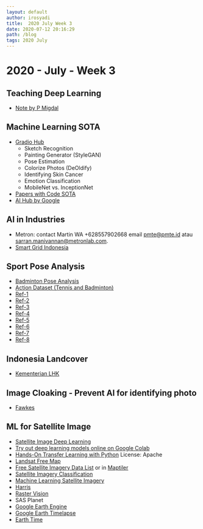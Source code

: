 ```yaml
---
layout: default
author: irosyadi
title:  2020 July Week 3
date: 2020-07-12 20:16:29
path: /blog
tags: 2020 July
---
```


# 2020 - July - Week 3

## Teaching Deep Learning
- [Note by P Migdal](https://p.migdal.pl/2017/04/30/teaching-deep-learning.html)


## Machine Learning SOTA
- [Gradio Hub](https://gradiohub.com/)
    - Sketch Recognition
    - Painting Generator (StyleGAN)
    - Pose Estimation
    - Colorize Photos (DeOldify)
    - Identifying Skin Cancer
    - Emotion Classification
    - MobileNet vs. InceptionNet
- [Papers with Code SOTA](https://paperswithcode.com/sota)
- [AI Hub by Google](https://aihub.cloud.google.com/s?category=notebook)

## AI in Industries
- Metron: contact  Martin WA +628557902668 email pmte@pmte.id atau sarran.manivannan@metronlab.com.
- [Smart Grid Indonesia](https://www.smartgridindonesia.com)



## Sport Pose Analysis
- [Badminton Pose Analysis](https://github.com/deepaktalwardt/badminton-pose-analysis)
- [Action Dataset (Tennis and Badminton)](https://www.cvssp.org/acasva/Downloads)
- [Ref-1](https://www.researchgate.net/publication/316477606_Computer_vision_for_sports_Current_applications_and_research_topics)
- [Ref-2](https://www.researchgate.net/publication/332378399_Position_Detection_for_Badminton_Tactical_Analysis_based_on_Multi-person_Pose_Estimation)
- [Ref-3](https://ieeexplore.ieee.org/document/8686917)
- [Ref-4](https://www.cs.ccu.edu.tw/~wtchu/papers/2017ICMR-chu.pdf)
- [Ref-5](https://dl.acm.org/doi/pdf/10.1145/3375959.3375981?download=true)
- [Ref-6](https://www.groundai.com/project/followmeup-sports-new-benchmark-for-2d-human-keypoint-recognition/1#bib.bib16)
- [Ref-7](https://deepai.org/publication/coachai-a-project-for-microscopic-badminton-match-data-collection-and-tactical-analysis)
- [Ref-8](https://ieeexplore.ieee.org/document/8686917)

## Indonesia Landcover
- [Kementerian LHK](http://geoportal.menlhk.go.id/arcgis/rest/services)

## Image Cloaking - Prevent AI for identifying photo
- [Fawkes](http://sandlab.cs.uchicago.edu/fawkes/)

## ML for Satellite Image
- [Satellite Image Deep Learning](https://github.com/robmarkcole/satellite-image-deep-learning)
- [Try out deep learning models online on Google Colab ](https://github.com/tugstugi/dl-colab-notebooks)
- [Hands-On Transfer Learning with Python](https://github.com/dipanjanS/hands-on-transfer-learning-with-python) License: Apache
- [Landsat Free Map](https://registry.opendata.aws/landsat-8/)
- [Free Satellite Imagery Data List](https://gisgeography.com/free-satellite-imagery-data-list/) or in [Maptiler](https://www.maptiler.com/gallery/satellite/)
- [Satellite Imagery Classification](https://www.azavea.com/blog/2020/01/02/how-to-find-the-most-recent-satellite-imagery/)
- [Machine Learning Satellite Imagery](https://www.azavea.com/blog/2019/11/05/an-introduction-to-satellite-imagery-and-machine-learning/)
- [Harris](https://www.harrisgeospatial.com/Data-Imagery/Satellite-Imagery/High-Resolution)
- [Raster Vision](https://docs.rastervision.io/en/0.12/)
- SAS Planet
- [Google Earth Engine](https://developers.google.com/earth-engine/datasets)
- [Google Earth Timelapse](https://earthengine.google.com/timelapse/)
- [Earth Time](https://earthtime.org/)
